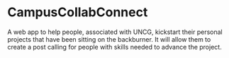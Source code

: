 # CampusCollabConnect
A web app to help people, associated with UNCG, kickstart their personal projects that have been sitting on the backburner. It will allow them to create a post calling for people with skills needed to advance the project.
